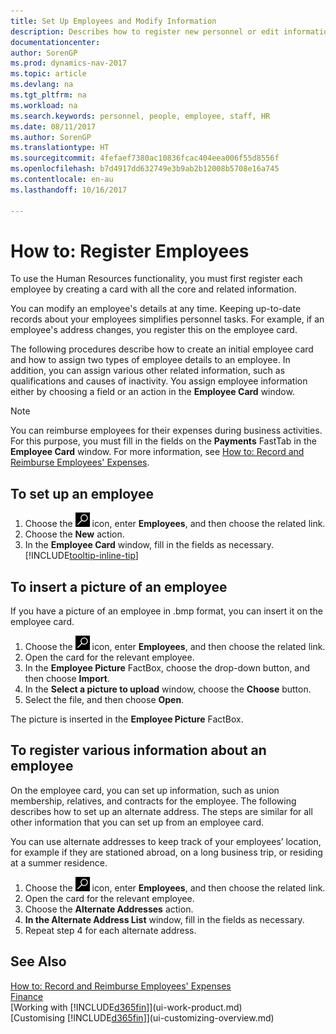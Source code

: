 ```yaml
---
title: Set Up Employees and Modify Information
description: Describes how to register new personnel or edit information for existing staff.
documentationcenter: 
author: SorenGP
ms.prod: dynamics-nav-2017
ms.topic: article
ms.devlang: na
ms.tgt_pltfrm: na
ms.workload: na
ms.search.keywords: personnel, people, employee, staff, HR
ms.date: 08/11/2017
ms.author: SorenGP
ms.translationtype: HT
ms.sourcegitcommit: 4fefaef7380ac10836fcac404eea006f55d8556f
ms.openlocfilehash: b7d4917dd632749e3b9ab2b12008b5708e16a745
ms.contentlocale: en-au
ms.lasthandoff: 10/16/2017

---
```

# <a name="how-to-register-employees"></a>How to: Register Employees
To use the Human Resources functionality, you must first register each employee by creating a card with all the core and related information.

You can modify an employee's details at any time. Keeping up-to-date records about your employees simplifies personnel tasks. For example, if an employee's address changes, you register this on the employee card.

The following procedures describe how to create an initial employee card and how to assign two types of employee details to an employee. In addition, you can assign various other related information, such as qualifications and causes of inactivity. You assign employee information either by choosing a field or an action in the **Employee Card** window.

> [!NOTE]  
> You can reimburse employees for their expenses during business activities. For this purpose, you must fill in the fields on the **Payments** FastTab in the **Employee Card** window. For more information, see [How to: Record and Reimburse Employees' Expenses](finance-how-record-reimburse-employee-expenses.md).

## <a name="to-set-up-an-employee"></a>To set up an employee
1. Choose the ![Search for Page or Report](media/ui-search/search_small.png "Search for Page or Report icon") icon, enter **Employees**, and then choose the related link.
2. Choose the **New** action.
3. In the **Employee Card** window, fill in the fields as necessary. [!INCLUDE[tooltip-inline-tip](includes/tooltip-inline-tip_md.md)]

## <a name="to-insert-a-picture-of-an-employee"></a>To insert a picture of an employee
If you have a picture of an employee in .bmp format, you can insert it on the employee card.

1. Choose the ![Search for Page or Report](media/ui-search/search_small.png "Search for Page or Report icon") icon, enter **Employees**, and then choose the related link.
2. Open the card for the relevant employee.
3. In the **Employee Picture** FactBox, choose the drop-down button, and then choose **Import**.
4. In the **Select a picture to upload** window, choose the **Choose** button.
5. Select the file, and then choose **Open**.

The picture is inserted in the **Employee Picture** FactBox.

## <a name="to-register-various-information-about-an-employee"></a>To register various information about an employee
On the employee card, you can set up information, such as union membership, relatives, and contracts for the employee. The following describes how to set up an alternate address. The steps are similar for all other information that you can set up from an employee card.

You can use alternate addresses to keep track of your employees’ location, for example if they are stationed abroad, on a long business trip, or residing at a summer residence.

1. Choose the ![Search for Page or Report](media/ui-search/search_small.png "Search for Page or Report icon") icon, enter **Employees**, and then choose the related link.
2. Open the card for the relevant employee.
3. Choose the **Alternate Addresses** action.
4. **In the Alternate Address List** window, fill in the fields as necessary.
5. Repeat step 4 for each alternate address.

## <a name="see-also"></a>See Also
[How to: Record and Reimburse Employees' Expenses](finance-how-record-reimburse-employee-expenses.md)  
[Finance](finance.md)  
[Working with [!INCLUDE[d365fin](includes/d365fin_md.md)]](ui-work-product.md)  
[Customising [!INCLUDE[d365fin](includes/d365fin_md.md)]](ui-customizing-overview.md)

